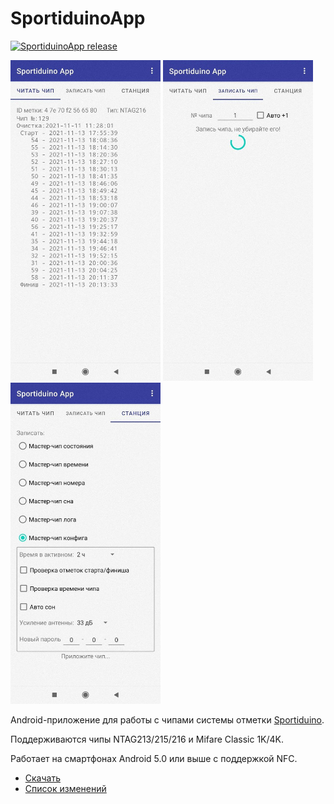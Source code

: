 # SportiduinoApp

[![SportiduinoApp release](https://img.shields.io/github/v/release/sportiduino/sportiduinoapp)](https://github.com/sportiduino/sportiduinoapp/releases)

<p float="left">
  <img src="/img/screenshot0.jpg" width="240"/>
  <img src="/img/screenshot1.jpg" width="240"/> 
  <img src="/img/screenshot2.jpg" width="240"/>
</p>

Android-приложение для работы с чипами системы отметки [Sportiduino](https://github.com/sportiduino/sportiduino).

Поддерживаются чипы NTAG213/215/216 и Mifare Classic 1K/4K.

Работает на смартфонах Android 5.0 или выше с поддержкой NFC.

- [Скачать](https://github.com/sportiduino/sportiduinoapp/releases/latest)
- [Список изменений](CHANGELOG.ru.md)

